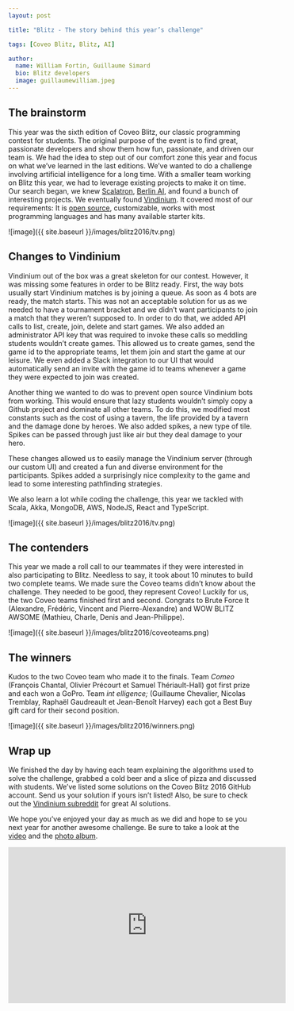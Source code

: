 ```yaml
---
layout: post

title: "Blitz - The story behind this year’s challenge"

tags: [Coveo Blitz, Blitz, AI]

author:
  name: William Fortin, Guillaume Simard
  bio: Blitz developers
  image: guillaumewilliam.jpeg
---
```


## The brainstorm

This year was the sixth edition of Coveo Blitz, our classic programming contest for students. The original purpose of the event is to find great, passionate developers and show them how fun, passionate, and driven our team is. We had the idea to step out of our comfort zone this year and focus on what we’ve learned in the last editions. We’ve wanted to do a challenge involving artificial intelligence for a long time. With a smaller team working on Blitz this year, we had to leverage existing projects to make it on time. Our search began, we knew [Scalatron](https://scalatron.github.io/), [Berlin AI](http://www.berlin-ai.com/), and found a bunch of interesting projects. We eventually found [Vindinium](http://vindinium.org/). It covered most of our requirements: It is [open source](https://github.com/ornicar/vindinium), customizable, works with most programming languages and has many available starter kits.

![image]({{ site.baseurl }}/images/blitz2016/tv.png)

## Changes to Vindinium

Vindinium out of the box was a great skeleton for our contest. However, it was missing some features in order to be Blitz ready. First, the way bots usually start Vindinium matches is by joining a queue. As soon as 4 bots are ready, the match starts. This was not an acceptable solution for us as we needed to have a tournament bracket and we didn’t want participants to join a match that they weren’t supposed to. In order to do that, we added API calls to list, create, join, delete and start games. We also added an administrator API key that was required to invoke these calls so meddling students wouldn’t create games. This allowed us to create games, send the game id to the appropriate teams, let them join and start the game at our leisure. We even added a Slack integration to our UI that would automatically send an invite with the game id to teams whenever a game they were expected to join was created.

Another thing we wanted to do was to prevent open source Vindinium bots from working. This would ensure that lazy students wouldn’t simply copy a Github project and dominate all other teams. To do this, we modified most constants such as the cost of using a tavern, the life provided by a tavern and the damage done by heroes. We also added spikes, a new type of tile. Spikes can be passed through just like air but they deal damage to your hero.

These changes allowed us to easily manage the Vindinium server (through our custom UI) and created a fun and diverse environment for the participants. Spikes added a surprisingly nice complexity to the game and lead to some interesting pathfinding strategies.

We also learn a lot while coding the challenge, this year we tackled with Scala, Akka, MongoDB, AWS, NodeJS, React and TypeScript.

![image]({{ site.baseurl }}/images/blitz2016/tv.png)

## The contenders

This year we made a roll call to our teammates if they were interested in also participating to Blitz. Needless to say, it took about 10 minutes to build two complete teams. We made sure the Coveo teams didn’t know about the challenge. They needed to be good, they represent Coveo! Luckily for us, the two Coveo teams finished first and second. Congrats to Brute Force It (Alexandre, Frédéric, Vincent and Pierre-Alexandre) and WOW BLITZ AWSOME (Mathieu, Charle, Denis and Jean-Philippe).

![image]({{ site.baseurl }}/images/blitz2016/coveoteams.png)

## The winners

Kudos to the two Coveo team who made it to the finals. Team *Comeo* (François Chantal, Olivier Précourt et Samuel Thériault-Hall) got first prize and each won a GoPro. Team *int elligence;* (Guillaume Chevalier, Nicolas Tremblay, Raphaël Gaudreault et Jean-Benoît Harvey) each got a Best Buy gift card for their second position.

![image]({{ site.baseurl }}/images/blitz2016/winners.png)

## Wrap up

We finished the day by having each team explaining the algorithms used to solve the challenge, grabbed a cold beer and a slice of pizza and discussed with students. We’ve listed some solutions on the Coveo Blitz 2016 GitHub account. Send us your solution if yours isn’t listed! Also, be sure to check out the [Vindinium subreddit](https://www.reddit.com/r/vindinium) for great AI solutions.

We hope you’ve enjoyed your day as much as we did and hope to se you next year for another awesome challenge. Be sure to take a look at the [video](https://youtu.be/OfA94Ds6BWU) and the [photo album](https://goo.gl/photos/qMLEorRdrejnjpx79).

<iframe width="560" height="315" src="https://www.youtube.com/embed/OfA94Ds6BWU" frameborder="0" allowfullscreen></iframe>
